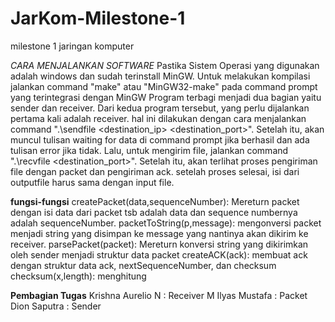 # JarKom-Milestone-1
milestone 1 jaringan komputer

*CARA MENJALANKAN SOFTWARE*
Pastika Sistem Operasi yang digunakan adalah windows dan sudah terinstall MinGW.
Untuk melakukan kompilasi jalankan command "make" atau "MinGW32-make" pada command prompt yang terintegrasi dengan MinGW
Program terbagi menjadi dua bagian yaitu sender dan receiver.
Dari kedua program tersebut, yang perlu dijalankan pertama kali adalah receiver. hal ini dilakukan dengan cara menjalankan command ".\sendfile <filename> <windowsize> <buffersize> <destination_ip> <destination_port>".
Setelah itu, akan muncul tulisan waiting for data di command prompt jika berhasil dan ada tulisan error jika tidak.
Lalu, untuk mengirim file, jalankan command ".\recvfile <filename> <windowsize> <buffersize> <destination_port>".
Setelah itu, akan terlihat proses pengiriman file dengan packet dan pengiriman ack.
setelah proses selesai, isi dari outputfile harus sama dengan input file.

**fungsi-fungsi**
createPacket(data,sequenceNumber): 
Mereturn packet dengan isi data dari packet tsb adalah data dan sequence numbernya adalah sequenceNumber.
packetToString(p,message):
mengonversi packet menjadi string yang disimpan ke message yang nantinya akan dikirim ke receiver.
parsePacket(packet):
Mereturn konversi string yang dikirimkan oleh sender menjadi struktur data packet
createACK(ack):
membuat ack dengan struktur data ack, nextSequenceNumber, dan checksum
checksum(x,length):
menghitung

**Pembagian Tugas**
Krishna Aurelio N : Receiver
M Ilyas Mustafa : Packet
Dion Saputra : Sender